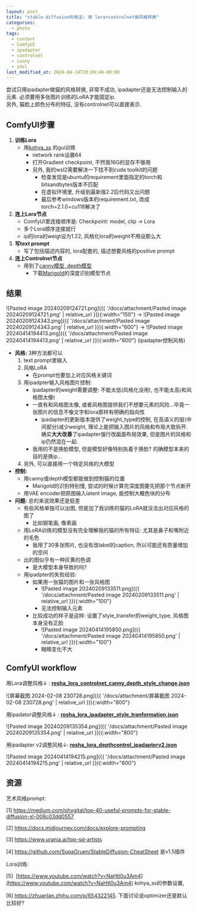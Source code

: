 ```yaml
---
layout: post
title: "stable-diffusion的用法: 用 lora+controlnet做风格转换"
categories:
  - photo
tags:
  - content
  - ComfyUI
  - ipadapter
  - controlnet
  - canny
  - sdxl
last_modified_at: 2024-04-14T20:09:49-08:00
---
```


尝试只用ipadapter做猫的风格转换, 非常不成功, ipadapter还是无法控制输入的元素. 必须要用多张图片训练的LoRA才能固定ip.  
另外, 猫脸上颜色分布的特征, 没有controlnet可以直接表示. 

## ComfyUI步骤

1. **训练Lora** 
	- 用[kohya_ss](https://github.com/bmaltais/kohya_ss) 的gui训练
		- network rank设置64
		- 打开Gradient checkpoint, 不然我16G的显存不够用
		- 另外, 我的wsl2需要解决一下找不到cuda toolkit的问题
			- 检查发现是ubuntu的requirement里面指定的torch和bitsandbytes版本不匹配
			- 在虚拟环境里, 升级到最新版2.2后代码又出问题
			- 最后参考windows版本的requirement.txt, 改成torch=2.1.0+cu118解决了
1. **连上Lora节点** 
	- ComfyUI里连接顺序是: Checkpoint: model, clip -> Lora
	- 多个Lora顺序连接就行
	- ip的lora的weigt设为1.22, 风格化lora的weight不用设那么大
1. **写text prompt**
	- 写了包括描述内容的, lora配套的, 描述想要风格的positive prompt
1. **连上Controlnet节点** 
	- 用到了[canny模型, depth模型](https://huggingface.co/collections/diffusers/sdxl-controlnets-64f9c35846f3f06f5abe351f) 
		- 下载[Marigold](https://github.com/kijai/ComfyUI-Marigold)的深度识别模型节点

## 结果

![Pasted image 20240209124721.png]({{ '/docs/attachment/Pasted image 20240209124721.png' | relative_url }}){:width="150"} -> ![Pasted image 20240209124343.png]({{ '/docs/attachment/Pasted image 20240209124343.png' | relative_url }}){:width="600"} -> 
![Pasted image 20240414194413.png]({{ '/docs/attachment/Pasted image 20240414194413.png' | relative_url }}){:width="600"} (ipadapter控制风格)
- **风格:** 3种方法都可以
	1. text prompt里输入
	2. 风格LoRA
		- 在prompt也要加上对应风格关键词
	3. 用ipadpter输入风格图片控制: 
		- ipadapter的weight需要调整: 不能太低(风格化没用), 也不能太高(和风格图太像)
		- 一直有和风格图太像, 或者风格图提供我们不想要元素的风险...毕竟一张图片的信息不像文字和lora那样有明确的指向性
			-  ipadapter的更新版本提供了weight_type的控制, 在高语义的层(中间部分)减少weight, 理论上能把输入图片的风格和布局大致拆开. 确实**大大改善**了ipadapter强行改画面布局效果, 但是图片的风格和ip仍然混在一起. 
		- 我用的不是换脸模型, 但是模型好像特别执着于换脸? 的确模型本来的目的是换ip...
	4. 另外, 可以直接用一个特定风格的大模型
- **控制:** 
	- 用canny或depth模型都能做到控制猫的位置
		- Marigold的识别特别慢, 尝试的时候计算完深度图要先把那个节点断开
	- 用VAE encoder把原图输入latent image, 能控制大概色块的分布
- **问题:** 总的来说效果还是挺差
	- 有些风格单独可以出图, 但是加了我训练的猫的LoRA就没法出对应风格的图了
		- 比如钢笔画, 像素画
	- 用LoRA训练的模型没有完全理解我的猫的所有特征: 尤其是鼻子和嘴附近的毛色
		- 我用了30多张照片, 也没有改label的caption, 所以可能还有质量增加的空间
	- 出的图似乎有一种灰黄的色调
		- 是大模型本身导致的吗?
	- 用ipadpter的失败经验:
		- 如果用一张猫的图片和一张风格图
			- ![Pasted image 20240209133511.png]({{ '/docs/attachment/Pasted image 20240209133511.png' | relative_url }}){:width="100"} 
			- 无法控制输入元素
		- 比较成功的样子是这样: 设置了style_transfer的weight_type, 风格图本身没有正脸
			- ![Pasted image 20240414195850.png]({{ '/docs/attachment/Pasted image 20240414195850.png' | relative_url }}){:width="100"} 
			- 眼睛变化不大

	
## ComfyUI workflow

用Lora调整风格$\downarrow$ : [**rosha_lora_controlnet_canny_depth_style_change.json**](https://gist.github.com/roshameow/d952bf0157a25ab3e9e724df1449b160#file-rosha_lora_controlnet_canny_depth_style_change-json) 

![屏幕截图 2024-02-08 230728.png]({{ '/docs/attachment/屏幕截图 2024-02-08 230728.png' | relative_url }}){:width="800"} 

用ipadator调整风格$\downarrow$ : [**rosha_lora_ipadapter_style_tranformation.json**](https://gist.github.com/roshameow/d952bf0157a25ab3e9e724df1449b160#file-rosha_lora_ipadapter_style_tranformation-json) 

![Pasted image 20240209135354.png]({{ '/docs/attachment/Pasted image 20240209135354.png' | relative_url }}){:width="800"}

用ipadapter v2调整风格$\downarrow$: [**rosha_lora_depthcontrol_ipadapterv2.json**](https://gist.github.com/roshameow/d952bf0157a25ab3e9e724df1449b160#file-rosha_lora_depthcontrol_ipadapterv2-json)  

![Pasted image 20240414194215.png]({{ '/docs/attachment/Pasted image 20240414194215.png' | relative_url }}){:width="800"}

## 资源

艺术风格prompt:

[1] https://medium.com/phygital/top-40-useful-prompts-for-stable-diffusion-xl-008c03dd0557

[2] https://docs.midjourney.com/docs/explore-prompting

[3] https://www.urania.ai/top-sd-artists

[4] https://github.com/SupaGruen/StableDiffusion-CheatSheet 是v1.5插件

Lora训练: 

[5]  [https://www.youtube.com/watch?v=NaHtI0u3Am4](https://www.youtube.com/watch?v=NaHtI0u3Am4) kohya_ss的参数设置,

[6] https://zhuanlan.zhihu.com/p/654322145.   下面讨论说optimizer还是默认比较好?
